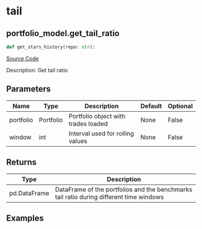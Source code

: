 # tail

## portfolio_model.get_tail_ratio

```python
def get_stars_history(repo: str):
```
[Source Code](https://github.com/OpenBB-finance/OpenBBTerminal/tree/main/openbb_terminal/portfolio/portfolio_model.py#L1170)

Description: Get tail ratio

## Parameters

| Name | Type | Description | Default | Optional |
| ---- | ---- | ----------- | ------- | -------- |
| portfolio | Portfolio | Portfolio object with trades loaded | None | False |
| window | int | Interval used for rolling values | None | False |

## Returns

| Type | Description |
| ---- | ----------- |
| pd.DataFrame | DataFrame of the portfolios and the benchmarks tail ratio during different time windows |

## Examples

